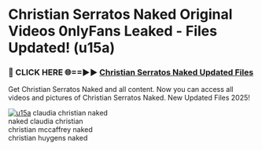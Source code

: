# Christian Serratos Naked Original Videos 0nlyFans Leaked - Files Updated! (u15a)

<h3>🔴 CLICK HERE 🌐==►► <a href="https://tinyurl.com/up5wt9bj" rel="nofollow">Christian Serratos Naked Updated Files</a></h3>

Get Christian Serratos Naked and all content. Now you can access all videos and pictures of Christian Serratos Naked. New Updated Files 2025!

[![u15a](https://i.imgur.com/ABiUzMV.gif)](https://tinyurl.com/up5wt9bj)
claudia christian naked<br>
naked claudia christian<br>
christian mccaffrey naked<br>
christian huygens naked